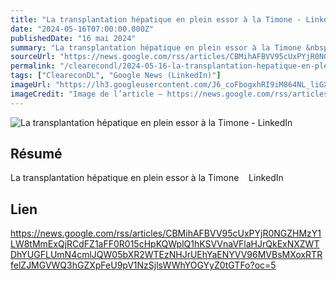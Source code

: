 ```yaml
---
title: "La transplantation hépatique en plein essor à la Timone - LinkedIn"
date: "2024-05-16T07:00:00.000Z"
publishedDate: "16 mai 2024"
summary: "La transplantation hépatique en plein essor à la Timone &nbsp;&nbsp; LinkedIn"
sourceUrl: "https://news.google.com/rss/articles/CBMihAFBVV95cUxPYjR0NGZHMzY1LW8tMmExQjRCdFZ1aFF0R015cHpKQWplQ1hKSVVnaVFlaHJrQkExNXZWTDhYUGFLUmN4cmlJQW05bXR2WTEzNHJrUEhYaENYVV96MVBsMXoxRTRfelZJMGVWQ3hGZXpFeU9pV1NzSjlsWWhYOGYyZ0tGTFo?oc=5"
permalink: "/clearecondl/2024-05-16-la-transplantation-hepatique-en-plein-essor-a-la-timone-linkedin"
tags: ["CleareconDL", "Google News (LinkedIn)"]
imageUrl: "https://lh3.googleusercontent.com/J6_coFbogxhRI9iM864NL_liGXvsQp2AupsKei7z0cNNfDvGUmWUy20nuUhkREQyrpY4bEeIBuc=s0-w300"
imageCredit: "Image de l’article — https://news.google.com/rss/articles/CBMihAFBVV95cUxPYjR0NGZHMzY1LW8tMmExQjRCdFZ1aFF0R015cHpKQWplQ1hKSVVnaVFlaHJrQkExNXZWTDhYUGFLUmN4cmlJQW05bXR2WTEzNHJrUEhYaENYVV96MVBsMXoxRTRfelZJMGVWQ3hGZXpFeU9pV1NzSjlsWWhYOGYyZ0tGTFo?oc=5"
---
```


![La transplantation hépatique en plein essor à la Timone - LinkedIn](https://lh3.googleusercontent.com/J6_coFbogxhRI9iM864NL_liGXvsQp2AupsKei7z0cNNfDvGUmWUy20nuUhkREQyrpY4bEeIBuc=s0-w300)

## Résumé

La transplantation hépatique en plein essor à la Timone &nbsp;&nbsp; LinkedIn

## Lien

https://news.google.com/rss/articles/CBMihAFBVV95cUxPYjR0NGZHMzY1LW8tMmExQjRCdFZ1aFF0R015cHpKQWplQ1hKSVVnaVFlaHJrQkExNXZWTDhYUGFLUmN4cmlJQW05bXR2WTEzNHJrUEhYaENYVV96MVBsMXoxRTRfelZJMGVWQ3hGZXpFeU9pV1NzSjlsWWhYOGYyZ0tGTFo?oc=5
